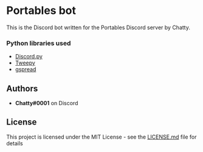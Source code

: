 # Portables bot

This is the Discord bot written for the Portables Discord server by Chatty.

### Python libraries used

* [Discord.py](http://discordpy.readthedocs.io/en/latest/api.html)
* [Tweepy](http://docs.tweepy.org/en/latest/)
* [gspread](https://gspread.readthedocs.io/en/latest/)

## Authors

* **Chatty#0001** on Discord

## License

This project is licensed under the MIT License - see the [LICENSE.md](LICENSE.md) file for details

